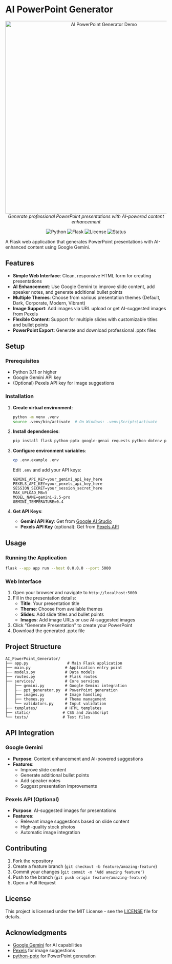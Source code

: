 # AI PowerPoint Generator

<div align="center">
  <img src="assets/ppt-demo.avif" alt="AI PowerPoint Generator Demo" width="600"/>
  <br>
  <em>Generate professional PowerPoint presentations with AI-powered content enhancement</em>
</div>

<div align="center">
  
  ![Python](https://img.shields.io/badge/Python-3.11+-blue.svg)
  ![Flask](https://img.shields.io/badge/Flask-2.0+-green.svg)
  ![License](https://img.shields.io/badge/License-MIT-yellow.svg)
  ![Status](https://img.shields.io/badge/Status-Active-brightgreen.svg)
  
</div>

A Flask web application that generates PowerPoint presentations with AI-enhanced content using Google Gemini.

## Features

- **Simple Web Interface**: Clean, responsive HTML form for creating presentations
- **AI Enhancement**: Use Google Gemini to improve slide content, add speaker notes, and generate additional bullet points
- **Multiple Themes**: Choose from various presentation themes (Default, Dark, Corporate, Modern, Vibrant)
- **Image Support**: Add images via URL upload or get AI-suggested images from Pexels
- **Flexible Content**: Support for multiple slides with customizable titles and bullet points
- **PowerPoint Export**: Generate and download professional .pptx files

## Setup

### Prerequisites

- Python 3.11 or higher
- Google Gemini API key
- (Optional) Pexels API key for image suggestions

### Installation

1. **Create virtual environment**:
   ```bash
   python -m venv .venv
   source .venv/bin/activate  # On Windows: .venv\Scripts\activate
   ```

2. **Install dependencies**:
   ```bash
   pip install flask python-pptx google-genai requests python-dotenv pytest
   ```

3. **Configure environment variables**:
   ```bash
   cp .env.example .env
   ```
   
   Edit `.env` and add your API keys:
   ```
   GEMINI_API_KEY=your_gemini_api_key_here
   PEXELS_API_KEY=your_pexels_api_key_here
   SESSION_SECRET=your_session_secret_here
   MAX_UPLOAD_MB=5
   MODEL_NAME=gemini-2.5-pro
   GEMINI_TEMPERATURE=0.4
   ```

4. **Get API Keys**:
   - **Gemini API Key**: Get from [Google AI Studio](https://aistudio.google.com/app/apikey)
   - **Pexels API Key** (optional): Get from [Pexels API](https://www.pexels.com/api/)

## Usage

### Running the Application

```bash
flask --app app run --host 0.0.0.0 --port 5000
```

### Web Interface

1. Open your browser and navigate to `http://localhost:5000`
2. Fill in the presentation details:
   - **Title**: Your presentation title
   - **Theme**: Choose from available themes
   - **Slides**: Add slide titles and bullet points
   - **Images**: Add image URLs or use AI-suggested images
3. Click "Generate Presentation" to create your PowerPoint
4. Download the generated .pptx file

## Project Structure

```
AI_PowerPoint_Generator/
├── app.py                 # Main Flask application
├── main.py               # Application entry point
├── models.py             # Data models
├── routes.py             # Flask routes
├── services/             # Core services
│   ├── gemini.py         # Google Gemini integration
│   ├── ppt_generator.py  # PowerPoint generation
│   ├── images.py         # Image handling
│   ├── themes.py         # Theme management
│   └── validators.py     # Input validation
├── templates/            # HTML templates
├── static/              # CSS and JavaScript
└── tests/               # Test files
```

## API Integration

### Google Gemini
- **Purpose**: Content enhancement and AI-powered suggestions
- **Features**: 
  - Improve slide content
  - Generate additional bullet points
  - Add speaker notes
  - Suggest presentation improvements

### Pexels API (Optional)
- **Purpose**: AI-suggested images for presentations
- **Features**: 
  - Relevant image suggestions based on slide content
  - High-quality stock photos
  - Automatic image integration

## Contributing

1. Fork the repository
2. Create a feature branch (`git checkout -b feature/amazing-feature`)
3. Commit your changes (`git commit -m 'Add amazing feature'`)
4. Push to the branch (`git push origin feature/amazing-feature`)
5. Open a Pull Request

## License

This project is licensed under the MIT License - see the [LICENSE](LICENSE) file for details.

## Acknowledgments

- [Google Gemini](https://aistudio.google.com/) for AI capabilities
- [Pexels](https://www.pexels.com/) for image suggestions
- [python-pptx](https://python-pptx.readthedocs.io/) for PowerPoint generation

